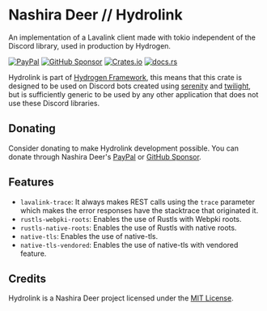 # Nashira Deer // Hydrolink

An implementation of a Lavalink client made with tokio independent of the Discord library, used in production by Hydrogen.

[![PayPal](https://img.shields.io/badge/Paypal-003087?style=for-the-badge&logo=paypal&logoColor=%23fff)](https://www.paypal.com/donate/?business=QQGMTC3FQAJF6&no_recurring=0&item_name=Thanks+for+donating+for+me%2C+this+helps+me+a+lot+to+continu+developing+and+maintaining+my+projects.&currency_code=USD)
[![GitHub Sponsor](https://img.shields.io/badge/GitHub%20Sponsor-181717?style=for-the-badge&logo=github&logoColor=%23fff)](https://github.com/sponsors/nashiradeer)
[![Crates.io](https://img.shields.io/crates/v/hydrolink?style=for-the-badge&logo=rust&logoColor=%23fff&label=Crates.io&labelColor=%23000&color=%23000)](https://crates.io/crates/hydrolink)
[![docs.rs](https://img.shields.io/docsrs/hydrolink?style=for-the-badge&logo=docsdotrs&logoColor=%23fff&label=Docs.rs&labelColor=%23000&color=%23000)](https://docs.rs/hydrolink/)

Hydrolink is part of [Hydrogen Framework](https://github.com/nashiradeer/hydrogen-framework), this means that this crate is designed to be used on Discord bots created using [serenity](https://crates.io/crates/serenity) and [twilight](https://crates.io/crates/twilight), but is sufficiently generic to be used by any other application that does not use these Discord libraries.

## Donating

Consider donating to make Hydrolink development possible. You can donate through Nashira Deer's [PayPal](https://www.paypal.com/donate/?business=QQGMTC3FQAJF6&no_recurring=0&item_name=Thanks+for+donating+for+me%2C+this+helps+me+a+lot+to+continue+developing+and+maintaining+my+projects.&currency_code=USD) or [GitHub Sponsor](https://github.com/sponsors/nashiradeer).

## Features

- `lavalink-trace`: It always makes REST calls using the `trace` parameter which makes the error responses have the stacktrace that originated it.
- `rustls-webpki-roots`: Enables the use of Rustls with Webpki roots.
- `rustls-native-roots`: Enables the use of Rustls with native roots.
- `native-tls`: Enables the use of native-tls.
- `native-tls-vendored`: Enables the use of native-tls with vendored feature.

## Credits

Hydrolink is a Nashira Deer project licensed under the [MIT License](https://github.com/nashiradeer/hydrogen-framework/blob/main/hydrolink/LICENSE.txt).
